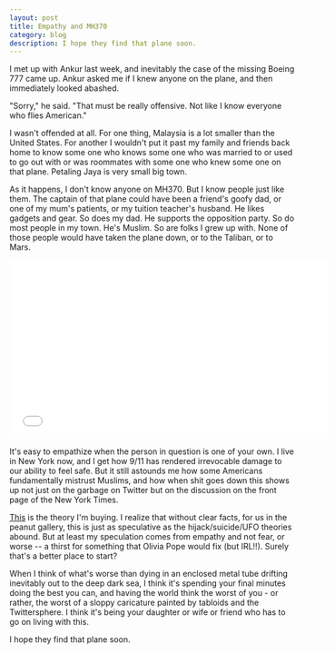 ```yaml
---
layout: post
title: Empathy and MH370
category: blog
description: I hope they find that plane soon.
---
```


I met up with Ankur last week, and inevitably the case of the missing Boeing 777 came up. 
Ankur asked me if I knew anyone on the plane, and then immediately looked abashed. 

"Sorry," he said. "That must be really offensive.  Not like I know everyone who flies American."

I wasn't offended at all. For one thing, Malaysia is a lot smaller than the United States. For another I wouldn't put it past my family and friends back home to know some one who knows some one who was married to or used to go out with or was roommates with some one who knew some one on that plane. Petaling Jaya is very small big town. 

As it happens, I don't know anyone on MH370.  But I know people just like them.  The captain of that plane could have been a friend's goofy dad, or one of my mum's patients, or my tuition teacher's husband. He likes gadgets and gear.  So does my dad.  He supports the opposition party.  So do most people in my town.  He's Muslim.  So are folks I grew up with.  None of those people would have taken the plane down, or to the Taliban, or to Mars. 

<iframe width="560" height="315" src="//www.youtube.com/embed/vi8DIaqBnW4?rel=0" frameborder="0"></iframe>


It's easy to empathize when the person in question is one of your own.  I live in New York now, and I get how 9/11 has rendered irrevocable damage to our ability to feel safe.  But it still astounds me how some Americans fundamentally mistrust Muslims, and how when shit goes down this shows up not just on the garbage on Twitter but on the discussion on the front page of the New York Times. 

[This](http://www.wired.com/autopia/2014/03/mh370-electrical-fire/) is the theory I'm buying.  I realize that without clear facts, for us in the peanut gallery, this is just as speculative as the hijack/suicide/UFO theories abound. But at least my speculation comes from empathy and not fear, or worse -- a thirst for something that Olivia Pope would fix (but IRL!!).  Surely that's a better place to start?

When I think of what's worse than dying in an enclosed metal tube drifting inevitably out to the deep dark sea, I think it's spending your final minutes doing the best you can, and having the world think the worst of you - or rather, the worst of a sloppy caricature painted by tabloids and the Twittersphere.  I think it's being your daughter or wife or friend who has to go on living with this. 

I hope they find that plane soon. 

    

